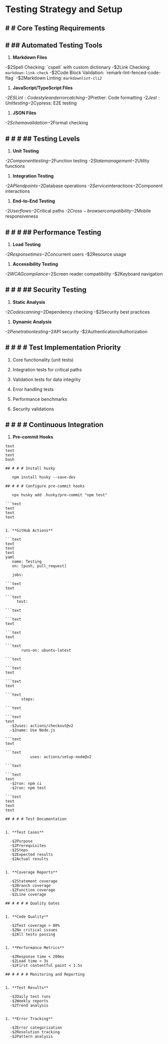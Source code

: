 
# Testing Strategy and Setup

## # # Core Testing Requirements

## # ## Automated Testing Tools


1. **Markdown Files**

  -$2Spell Checking: `cspell` with custom dictionary
  -$2Link Checking: `markdown-link-check`
  -$2Code Block Validation: `remark-lint-fenced-code-flag`
  -$2Markdown Linting: `markdownlint-cli2`


1. **JavaScript/TypeScript Files**

  -$2ESLint: Code style and error catching
  -$2Prettier: Code formatting
  -$2Jest: Unit testing
  -$2Cypress: E2E testing


1. **JSON Files**

  -$2Schema validation
  -$2Format checking

## # # # ## Testing Levels


1. **Unit Testing**

  -$2Component testing
  -$2Function testing
  -$2State management
  -$2Utility functions


1. **Integration Testing**

  -$2API endpoints
  -$2Database operations
  -$2Service interactions
  -$2Component interactions


1. **End-to-End Testing**

  -$2User flows
  -$2Critical paths
  -$2Cross-browser compatibility
  -$2Mobile responsiveness

## # # # ## Performance Testing


1. **Load Testing**

  -$2Response times
  -$2Concurrent users
  -$2Resource usage


1. **Accessibility Testing**

  -$2WCAG compliance
  -$2Screen reader compatibility
  -$2Keyboard navigation

## # # # ## Security Testing


1. **Static Analysis**

  -$2Code scanning
  -$2Dependency checking
  -$2Security best practices


1. **Dynamic Analysis**

  -$2Penetration testing
  -$2API security
  -$2Authentication/Authorization

## # # # # Test Implementation Priority


1. Core functionality (unit tests)


1. Integration tests for critical paths


1. Validation tests for data integrity


1. Error handling tests


1. Performance benchmarks


1. Security validations

## # # # # Continuous Integration


1. **Pre-commit Hooks**

```text
text
text
text
bash

## # # # Install husky

   npm install husky --save-dev

## # # # Configure pre-commit hooks

   npx husky add .husky/pre-commit "npm test"

```text
text
text
text


1. **GitHub Actions**

```text
text
text
text
yaml
   name: Testing
   on: [push, pull_request]

   jobs:

```text
text

```text
     test:

```text

```text
text

```text
text

```text
       runs-on: ubuntu-latest

```text

```text
text

```text
text

```text
       steps:

```text

```text
text
  -$2uses: actions/checkout@v2
  -$2name: Use Node.js

```text
text

```text
           uses: actions/setup-node@v2

```text

```text
text
  -$2run: npm ci
  -$2run: npm test

```text
text
text
text

## # # # Test Documentation


1. **Test Cases**

  -$2Purpose
  -$2Prerequisites
  -$2Steps
  -$2Expected results
  -$2Actual results


1. **Coverage Reports**

  -$2Statement coverage
  -$2Branch coverage
  -$2Function coverage
  -$2Line coverage

## # # # # Quality Gates


1. **Code Quality**

  -$2Test coverage > 80%
  -$2No critical issues
  -$2All tests passing


1. **Performance Metrics**

  -$2Response time < 200ms
  -$2Load time < 3s
  -$2First contentful paint < 1.5s

## # # # # Monitoring and Reporting


1. **Test Results**

  -$2Daily test runs
  -$2Weekly reports
  -$2Trend analysis


1. **Error Tracking**

  -$2Error categorization
  -$2Resolution tracking
  -$2Pattern analysis
